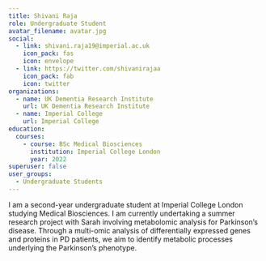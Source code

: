 ```yaml
---
title: Shivani Raja
role: Undergraduate Student
avatar_filename: avatar.jpg
social:
  - link: shivani.raja19@imperial.ac.uk
    icon_pack: fas
    icon: envelope
  - link: https://twitter.com/shivanirajaa
    icon_pack: fab
    icon: twitter
organizations:
  - name: UK Dementia Research Institute
    url: UK Dementia Research Institute
  - name: Imperial College
    url: Imperial College
education:
  courses:
    - course: BSc Medical Biosciences
      institution: Imperial College London
      year: 2022
superuser: false
user_groups:
  - Undergraduate Students
---
```

I am a second-year undergraduate student at Imperial College London studying Medical Biosciences. I am currently undertaking a summer research project with Sarah involving metabolomic analysis for Parkinson’s disease. Through a multi-omic analysis of differentially expressed genes and proteins in PD patients, we aim to identify metabolic processes underlying the Parkinson’s phenotype.

